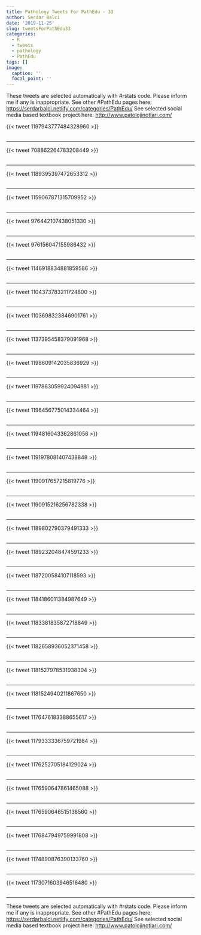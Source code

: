 ```yaml
---
title: Pathology Tweets For PathEdu - 33
author: Serdar Balci
date: '2019-11-25'
slug: tweetsForPathEdu33
categories:
  - R
  - tweets
  - pathology
  - PathEdu
tags: []
image:
  caption: ''
  focal_point: ''
---
```



These tweets are selected automatically with #rstats code. Please inform me if any is inappropriate.
See other #PathEdu pages here: https://serdarbalci.netlify.com/categories/PathEdu/ 
See selected social media based textbook project here: http://www.patolojinotlari.com/

{{< tweet 1197943777484328960 >}}
<br>
<br>
<hr>
{{< tweet 708862264783208449 >}}
<br>
<br>
<hr>
{{< tweet 1189395397472653312 >}}
<br>
<br>
<hr>
{{< tweet 1159067871315709952 >}}
<br>
<br>
<hr>
{{< tweet 976442107438051330 >}}
<br>
<br>
<hr>
{{< tweet 976156047155986432 >}}
<br>
<br>
<hr>
{{< tweet 1146918834881859586 >}}
<br>
<br>
<hr>
{{< tweet 1104373783211724800 >}}
<br>
<br>
<hr>
{{< tweet 1103698323846901761 >}}
<br>
<br>
<hr>
{{< tweet 1137395458379091968 >}}
<br>
<br>
<hr>
{{< tweet 1198609142035836929 >}}
<br>
<br>
<hr>
{{< tweet 1197863059924094981 >}}
<br>
<br>
<hr>
{{< tweet 1196456775014334464 >}}
<br>
<br>
<hr>
{{< tweet 1194816043362861056 >}}
<br>
<br>
<hr>
{{< tweet 1191978081407438848 >}}
<br>
<br>
<hr>
{{< tweet 1190917657215819776 >}}
<br>
<br>
<hr>
{{< tweet 1190915216256782338 >}}
<br>
<br>
<hr>
{{< tweet 1189802790379491333 >}}
<br>
<br>
<hr>
{{< tweet 1189232048474591233 >}}
<br>
<br>
<hr>
{{< tweet 1187200584107118593 >}}
<br>
<br>
<hr>
{{< tweet 1184186011384987649 >}}
<br>
<br>
<hr>
{{< tweet 1183381835872718849 >}}
<br>
<br>
<hr>
{{< tweet 1182658936052371458 >}}
<br>
<br>
<hr>
{{< tweet 1181527978531938304 >}}
<br>
<br>
<hr>
{{< tweet 1181524940211867650 >}}
<br>
<br>
<hr>
{{< tweet 1176476183388655617 >}}
<br>
<br>
<hr>
{{< tweet 1179333336759721984 >}}
<br>
<br>
<hr>
{{< tweet 1176252705184129024 >}}
<br>
<br>
<hr>
{{< tweet 1176590647861465088 >}}
<br>
<br>
<hr>
{{< tweet 1176590646515138560 >}}
<br>
<br>
<hr>
{{< tweet 1176847949759991808 >}}
<br>
<br>
<hr>
{{< tweet 1174890876390133760 >}}
<br>
<br>
<hr>
{{< tweet 1173071603946516480 >}}
<br>
<br>
<hr>


These tweets are selected automatically with #rstats code. Please inform me if any is inappropriate.
See other #PathEdu pages here: https://serdarbalci.netlify.com/categories/PathEdu/ 
See selected social media based textbook project here: http://www.patolojinotlari.com/
